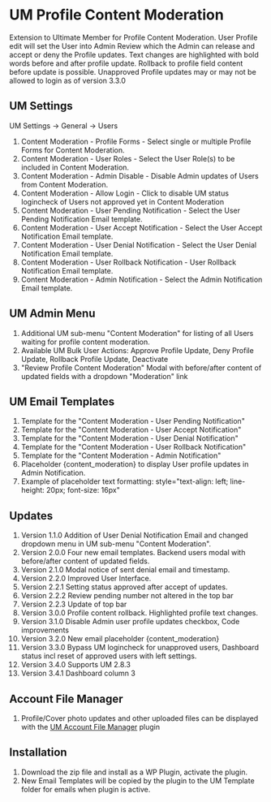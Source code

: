 # UM Profile Content Moderation
Extension to Ultimate Member for Profile Content Moderation. User Profile edit will set the User into Admin Review which the Admin can release and accept or deny the Profile updates. Text changes are highlighted with bold words before and after profile update. Rollback to profile field content before update is possible. Unapproved Profile updates may or may not be allowed to login as of version 3.3.0

## UM Settings
UM Settings -> General -> Users
1. Content Moderation - Profile Forms - Select single or multiple Profile Forms for Content Moderation.
2. Content Moderation - User Roles - Select the User Role(s) to be included in Content Moderation.
3. Content Moderation - Admin Disable - Disable Admin updates of Users from Content Moderation.
4. Content Moderation - Allow Login - Click to disable UM status logincheck of Users not approved yet in Content Moderation
5. Content Moderation - User Pending Notification - Select the User Pending Notification Email template.
6. Content Moderation - User Accept Notification - Select the User Accept Notification Email template. 
7. Content Moderation - User Denial Notification - Select the User Denial Notification Email template.
8. Content Moderation - User Rollback Notification - User Rollback Notification Email template.
9. Content Moderation - Admin Notification - Select the Admin Notification Email template.

## UM Admin Menu
1. Additional UM sub-menu "Content Moderation" for listing of all Users waiting for profile content moderation.
2. Available UM Bulk User Actions: Approve Profile Update, Deny Profile Update, Rollback Profile Update, Deactivate
3. "Review Profile Content Moderation" Modal with before/after content of updated fields with a dropdown "Moderation" link

## UM Email Templates
1. Template for the "Content Moderation - User Pending Notification"
2. Template for the "Content Moderation - User Accept Notification"
3. Template for the "Content Moderation - User Denial Notification"
4. Template for the "Content Moderation - User Rollback Notification"
5. Template for the "Content Moderation - Admin Notification"
6. Placeholder {content_moderation} to display User profile updates in Admin Notification.
7. Example of placeholder text formatting: style="text-align: left; line-height: 20px; font-size: 16px"

## Updates
1. Version 1.1.0 Addition of User Denial Notification Email and changed dropdown menu in UM sub-menu "Content Moderation".
2. Version 2.0.0 Four new email templates. Backend users modal with before/after content of updated fields.
3. Version 2.1.0 Modal notice of sent denial email and timestamp.
4. Version 2.2.0 Improved User Interface. 
5. Version 2.2.1 Setting status approved after accept of updates.
6. Version 2.2.2 Review pending number not altered in the top bar
7. Version 2.2.3 Update of top bar
8. Version 3.0.0 Profile content rollback. Highlighted profile text changes.
9. Version 3.1.0 Disable Admin user profile updates checkbox, Code improvements
10. Version 3.2.0 New email placeholder {content_moderation}
11. Version 3.3.0 Bypass UM logincheck for unapproved users, Dashboard status incl reset of approved users with left settings.
12. Version 3.4.0 Supports UM 2.8.3
13. Version 3.4.1 Dashboard column 3

## Account File Manager
1. Profile/Cover photo updates and other uploaded files can be displayed with the <a href="https://github.com/MissVeronica/um-account-file-manager">UM Account File Manager</a> plugin

## Installation
1. Download the zip file and install as a WP Plugin, activate the plugin.
2. New Email Templates will be copied by the plugin to the UM Template folder for emails when plugin is active.
